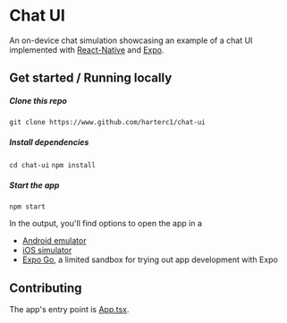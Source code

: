 # Chat UI

An on-device chat simulation showcasing an example of a chat UI implemented with [React-Native](https://reactnative.dev/) and [Expo](https://expo.dev/).

## Get started / Running locally

##### Clone this repo
`git clone https://www.github.com/harterc1/chat-ui`

##### Install dependencies
`cd chat-ui`
`npm install`

##### Start the app
`npm start`

In the output, you'll find options to open the app in a

- [Android emulator](https://docs.expo.dev/workflow/android-studio-emulator/)
- [iOS simulator](https://docs.expo.dev/workflow/ios-simulator/)
- [Expo Go](https://expo.dev/go), a limited sandbox for trying out app development with Expo

## Contributing

The app's entry point is [App.tsx](/App.tsx).